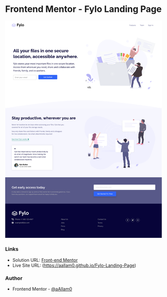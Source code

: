 # Frontend Mentor - Fylo Landing Page

![](images//fylo-landing-page.png)

### Links

- Solution URL: [Front-end Mentor](https://www.frontendmentor.io/solutions/responsive-sections-using-css-flex-vQoVEbYKos)
- Live Site URL: (https://aallam0.github.io/Fylo-Landing-Page)

### Author

- Frontend Mentor - [@aAllam0](https://www.frontendmentor.io/profile/aAllam0)
